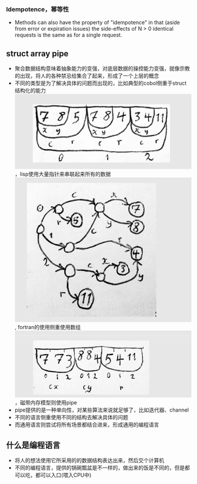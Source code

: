 ### Idempotence，幂等性
* Methods can also have the property of "idempotence" in that (aside from error or expiration issues) the side-effects of N > 0 identical requests is the same as for a single request.


## struct array pipe
* 聚合数据结构意味着抽象能力的变强，对底层数据的操控能力变强，就像宗教的出现，将人的各种禁忌给集合了起来，形成了一个上层的概念
* 不同的类型是为了解决具体的问题而出现的，比如典型的cobol侧重于struct结构化的能力![image](./assets/20200914220751.png)，lisp使用大量指针来串联起来所有的数据![image](./assets/20200914220848.png), fortran的使用侧重使用数组 ![image](./assets/20200914220912.png)，磁带内存模型则使用pipe
* pipe提供的是一种单向性，对某些算法来说就足够了，比如迭代器、channel
* 不同的语言侧重使用不同的结构去解决具体的问题
* 而通用语言则尝试将所有场景都结合进来，形成通用的编程语言


## 什么是编程语言
* 将人的想法使用它所采用的的数据结构表达出来，然后交个计算机
* 不同的编程语言，提供的锅碗瓢盆是不一样的，做出来的饭是不同的，但是都可以吃，都可以入口(喂入CPU中)